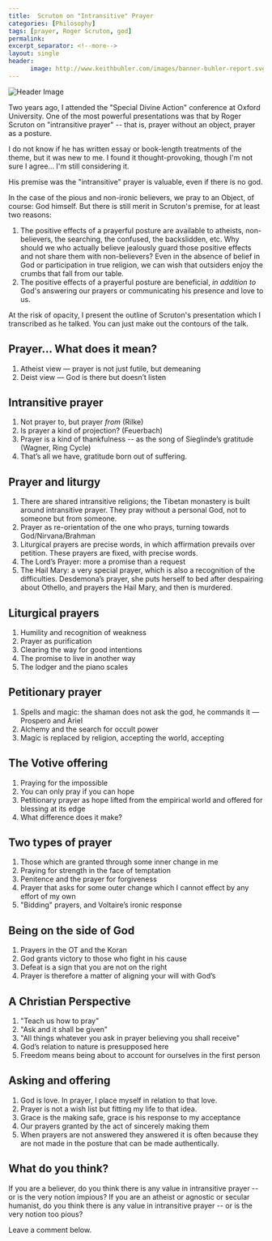 ```yaml
---
title:  Scruton on "Intransitive" Prayer
categories: [Philosophy]
tags: [prayer, Roger Scruton, god]
permalink: 
excerpt_separator: <!--more-->
layout: single
header:
      image: http://www.keithbuhler.com/images/banner-buhler-report.svg
---
```



![Header Image](https://i0.wp.com/livingchurch.org/covenant/wp-content/uploads/2016/10/Scruton.jpg?resize=1200%2C520)

Two years ago, I attended the "Special Divine Action" conference at Oxford University. One of the most powerful presentations was that by Roger Scruton on "intransitive prayer" -- that is, prayer without an object, prayer as a posture. 

I do not know if he has written essay or book-length treatments of the theme, but it was new to me. I found it thought-provoking, though I'm not sure I agree... I'm still considering it. 

His premise was the "intransitive" prayer is valuable, even if there is no god. 

In the case of the pious and non-ironic believers, we pray to an Object, of course: God himself. But there is still merit in Scruton's premise, for at least two reasons: 

1. The positive effects of a prayerful posture are available to atheists, non-believers, the searching, the confused, the backslidden, etc. Why should we who actually believe jealously guard those positive effects and not share them with non-believers? Even in the absence of belief in God or participation in true religion, we can wish that outsiders enjoy the crumbs that fall from our table. 
2. The positive effects of a prayerful posture are beneficial, *in addition to* God's answering our prayers or communicating his presence and love to us. 

At the risk of opacity, I present the outline of Scruton's presentation which I transcribed as he talked. You can just make out the contours of the talk. 


## Prayer... What does it mean?

1. Atheist view — prayer is not just futile, but demeaning
2. Deist view — God is there but doesn’t listen

## Intransitive prayer 

1. Not prayer to, but prayer *from* (Rilke)
3. Is prayer a kind of projection? (Feuerbach)
4. Prayer is a kind of thankfulness -- as the song of Sieglinde’s gratitude (Wagner, Ring Cycle)
6. That’s all we have, gratitude born out of suffering.

## Prayer and liturgy
1. There are shared intransitive religions; the Tibetan monastery is built around intransitive prayer. They pray without a personal God, not to someone but from someone.
3. Prayer as re-orientation of the one who prays, turning towards God/Nirvana/Brahman
4. Liturgical prayers are precise words, in which affirmation prevails over petition. These prayers are fixed, with precise words. 
5. The Lord’s Prayer: more a promise than a request
6. The Hail Mary: a very special prayer, which is also a recognition of the difficulties. Desdemona’s prayer, she puts herself to bed after despairing about Othello, and prayers the Hail Mary, and then is murdered.

## Liturgical prayers
1. Humility and recognition of weakness
2. Prayer as purification
3. Clearing the way for good intentions
4. The promise to live in another way
5. The lodger and the piano scales


## Petitionary prayer 
1. Spells and magic: the shaman does not ask the god, he commands it — Prospero and Ariel
2. Alchemy and the search for occult power
3. Magic is replaced by religion, accepting the world, accepting


## The Votive offering
1. Praying for the impossible
2. You can only pray if you can hope
3. Petitionary prayer as hope lifted from the empirical world and offered for blessing at its edge
4. What difference does it make?

## Two types of prayer
1. Those which are granted through some inner change in me
2. Praying for strength in the face of temptation
3. Penitence and the prayer for forgiveness
4. Prayer that asks for some outer change which I cannot effect by any effort of my own
5. "Bidding" prayers, and Voltaire’s ironic response

## Being on the side of God
1. Prayers in the OT and the Koran
2. God grants victory to those who fight in his cause
3. Defeat is a sign that you are not on the right
4. Prayer is therefore a matter of aligning your will with God’s 

## A Christian Perspective
1. "Teach us how to pray"
2. "Ask and it shall be given"
3. "All things whatever you ask in prayer believing you shall receive"
4. God’s relation to nature is presupposed here
5. Freedom means being about to account for ourselves in the first person

## Asking and offering
1. God is love. In prayer, I place myself in relation to that love. 
2. Prayer is not a wish list but fitting my life to that idea. 
3. Grace is the making safe, grace is his response to my acceptance
4. Our prayers granted by the act of sincerely making them
5. When prayers are not answered they answered it is often because they are not made in the posture that can be made authentically.



## What do you think? 

If you are a believer, do you think there is any value in intransitive prayer -- or is the very notion impious? 
If you are an atheist or agnostic or secular humanist, do you think there is any value in intransitive prayer -- or is the very notion too pious? 

Leave a comment below.